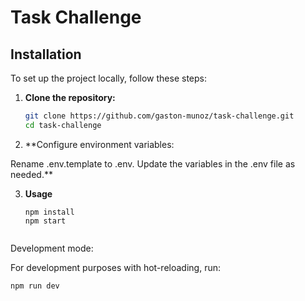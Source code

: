 # Task Challenge

## Installation

To set up the project locally, follow these steps:

1. **Clone the repository:**

   ```bash
   git clone https://github.com/gaston-munoz/task-challenge.git
   cd task-challenge

2. **Configure environment variables:

Rename .env.template to .env.
Update the variables in the .env file as needed.**

3. **Usage**

   ```
   npm install
   npm start


Development mode:

For development purposes with hot-reloading, run:

```
npm run dev
